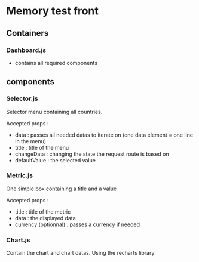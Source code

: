 # Memory test front

## Containers

### Dashboard.js

- contains all required components

## components

### Selector.js

Selector menu containing all countries.

Accepted props :

- data : passes all needed datas to iterate on (one data element = one line in the menu)
- title : title of the menu
- changeData : changing the state the request route is based on
- defaultValue : the selected value

### Metric.js

One simple box containing a title and a value

Accepted props :

- title : title of the metric
- data : the displayed data
- currency (optionnal) : passes a currency if needed

### Chart.js

Contain the chart and chart datas. Using the recharts library
